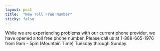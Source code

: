 ```yaml
---
layout: post
title:  "New Toll Free Number"
sticky: false
---
```


While we are experiencing problems with our current phone provider, we have opened a toll free phone number. Please call us at 1-888-665-1976 from 9am - 5pm (Mountain Time) Tuesday through Sunday.